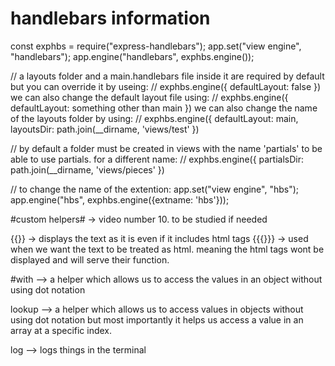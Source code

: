 # handlebars information

const exphbs = require("express-handlebars");
app.set("view engine", "handlebars");
app.engine("handlebars", exphbs.engine());

// a layouts folder and a main.handlebars file inside it are required by default but you can override it by useing:
// exphbs.engine({ defaultLayout: false }) we can also change the default layout file using:
// exphbs.engine({ defaultLayout: something other than main }) we can also change the name of the layouts folder by using:
// exphbs.engine({ defaultLayout: main, layoutsDir: path.join(\_\_dirname, 'views/test' })

// by default a folder must be created in views with the name 'partials' to be able to use partials. for a different name:
// exphbs.engine({ partialsDir: path.join(\_\_dirname, 'views/pieces' })

// to change the name of the extention:
app.set("view engine", "hbs");
app.engine("hbs", exphbs.engine({extname: 'hbs'}));

#custom helpers# -> video number 10. to be studied if needed

{{}} -> displays the text as it is even if it includes html tags
{{{}}} -> used when we want the text to be treated as html. meaning the html tags wont be displayed and will serve their function.

#with --> a helper which allows us to access the values in an object without using dot notation

lookup --> a helper which allows us to access values in objects without using dot notation but most importantly it helps us access a value in an array at a specific index.

log --> logs things in the terminal
